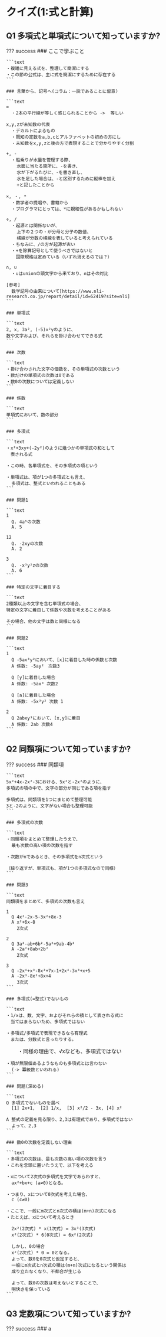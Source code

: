# クイズ(1:式と計算)

## Q1 多項式と単項式について知っていますか?

??? success
    ### ここで学ぶこと

    ```text
    ・複雑に見える式を、整理して簡潔にする
    ・この節の公式は、主に式を簡潔にするために存在する
    ```

    ### 言葉から、記号へ(コラム：一説であることに留意)

    ```text
    =
      ・2本の平行線が等しく感じられることから ->  等しい
    
    x,y,zが未知数の代表
      ・デカルトによるもの
      ・既知の定数をa,b,cとアルファベットの初めの方にし
      ・未知数をx,y,zと後の方で表現することで分かりやすく分割
    
    +, -
      ・船乗りが水量を管理する際、
        水面に当たる箇所に、-を書き、
        水が下がるたびに、-を書き直し、
        水を足した場合は、-と区別するために縦棒を加え
        +と記したことから
    
    ×, ・, *
      ・数学者の提唱や、書籍から
      ・プログラマにとっては、*に親和性があるかもしれない
    
    ÷, /
      ・起源とは関係ないが、
        上下の２つの・が分母と分子の数値、
        横線が分数の横線を表していると考えられている
      ・ちなみに、/の方が起源が古い
      ・÷を除算記号として使うべきではないと
      　国際規格は定めている（いずれ消えるのでは？）

    ∩, ∪
      ・∪はunionの頭文字から来ており、∩はその対比

    [参考]
      数学記号の由来について[https://www.nli-research.co.jp/report/detail/id=62419?site=nli]
    ```

    ### 単項式

    ```text
    2, x, 3a², (-5)x²yのように、
    数や文字および、それらを掛け合わせてできる式
    ```

    ### 次数

    ```text
    ・掛け合わされた文字の個数を、その単項式の次数という
    ・数だけの単項式の次数は0である
    ・数0の次数については定義しない
    ```

    ### 係数

    ```text
    単項式において、数の部分
    ```

    ### 多項式

    ```text
    ・x²+3xy+(-2y²)のように幾つかの単項式の和として
    　表される式

    ・この時、各単項式を、その多項式の項という

    ・単項式は、項が1つの多項式とも言え、
      多項式は、整式といわれることもある
    ```

    ### 問題1

    ```text
    1 
      Q. 4a⁵の次数
      A. 5
    
    12
      Q. -2xyの次数
      A. 2
    
    3
      Q. -x³y²zの次数
      A. 6
    ```

    ### 特定の文字に着目する

    ```text
    2種類以上の文字を含む単項式の場合、
    特定の文字に着目して係数や次数を考えることがある

    その場合、他の文字は数と同様になる
    ```

    ### 問題2

    ```text
    1
      Q -5ax³y²において、[x]に着目した時の係数と次数
      A 係数: -5ay²　次数3

      Q [y]に着目した場合
      A 係数: -5ax³ 次数2

      Q [a]に着目した場合
      A 係数: -5x³y² 次数 1
    
    2 
      Q 2abxy³において、[x,y]に着目
      A 係数: 2ab 次数4
    ```

## Q2 同類項について知っていますか?

??? success
    ### 同類項

    ```text
    5x²+4x-2x²-3における、5x²と-2x²のように、
    多項式の項の中で、文字の部分が同じである項を指す

    多項式は、同類項を1つにまとめて整理可能
    3と-2のように、文字がない場合も整理可能
    ```

    ### 多項式の次数

    ```text
    ・同類項をまとめて整理したうえで、
      最も次数の高い項の次数を指す
    
    ・次数がnであるとき、その多項式をn次式という

    （繰り返すが、単項式も、項が1つの多項式なので同様）
    ```

    ### 問題3

    ```text
    同類項をまとめて、多項式の次数も言え

    1
      Q 4x²-2x-5-3x²+8x-3
      A x²+6x-8
        2次式

    2 
      Q 3a²-ab+6b²-5a²+9ab-4b²
      A -2a²+8ab+2b²
        2次式

    3
      Q -2x⁴+x³-8x²+7x-1+2x⁴-3x³+x+5
      A -2x³-8x²+8x+4
        3次式
    ```

    ### 多項式(=整式)でないもの

    ```text
    ・1/xは、数、文字、およびそれらの積として表される式に
    　当てはまらないため、多項式ではない

    ・多項式/多項式で表現できるなら有理式
    　または、分数式と言ったりする。
　　
    ・同様の理由で、√xなども、多項式ではない

    ・項が無限個あるようなものも多項式とは言わない
      (-> 冪級数といわれる)
    ```

    ### 問題(深める)

    ```text
    Q 多項式でないものを選べ
      [1] 2x+1,  [2] 1/x,  [3] x²/2 - 3x, [4] x²

    A 整式の定義を見る限り、2,3は有理式であり、多項式ではない
      よって、2,3
    ```

    ### 数0の次数を定義しない理由

    ```text
    ・多項式の次数は、最も次数の高い項の次数を言う
    ・これを念頭に置いたうえで、以下を考える

    ・xについて2次式の多項式を文字であらわすと、
      ax²+bx+c (a≠0)となる。

    ・つまり、xについて0次式を考えた場合、
      c (c≠0)

    ・ここで、一般にm次式とn次式の積は(m+n)次式になる
    ・たとえば、xについて考えるとき

      2x²(2次式) * x(1次式) = 3x³(3次式)
      x²(2次式) * 6(0次式) = 6x²(2次式)

      しかし、0の場合
      x²(2次式) * 0 = 0となる。
      よって、数0を0次式と仮定すると、
      一般にm次式とn次式の積は(m+n)次式になるという関係は
      成り立たなくなり、不都合が生じる

      よって、数0の次数は考えないとすることで、
      明快さを保っている
    ```

## Q3 定数項について知っていますか?

??? success
    ### a
